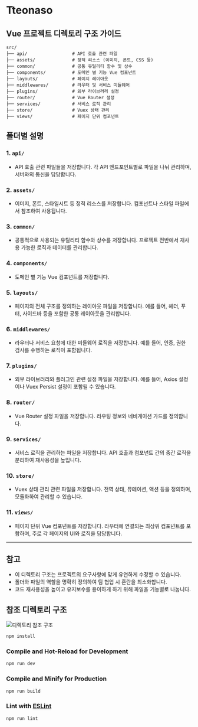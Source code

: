 # Tteonaso

## Vue 프로젝트 디렉토리 구조 가이드

```
src/
├── api/                 # API 호출 관련 파일
├── assets/              # 정적 리소스 (이미지, 폰트, CSS 등)
├── common/              # 공통 유틸리티 함수 및 상수
├── components/          # 도메인 별 기능 Vue 컴포넌트
├── layouts/             # 페이지 레이아웃
├── middlewares/         # 라우터 및 서비스 미들웨어
├── plugins/             # 외부 라이브러리 설정
├── router/              # Vue Router 설정
├── services/            # 서비스 로직 관리
├── store/               # Vuex 상태 관리
├── views/               # 페이지 단위 컴포넌트

```

## 폴더별 설명

### 1. `api/`
- API 호출 관련 파일들을 저장합니다. 각 API 엔드포인트별로 파일을 나눠 관리하며, 서버와의 통신을 담당합니다.

### 2. `assets/`
- 이미지, 폰트, 스타일시트 등 정적 리소스를 저장합니다. 컴포넌트나 스타일 파일에서 참조하여 사용됩니다.

### 3. `common/`
- 공통적으로 사용되는 유틸리티 함수와 상수를 저장합니다. 프로젝트 전반에서 재사용 가능한 로직과 데이터를 관리합니다.

### 4. `components/`
- 도메인 별 기능 Vue 컴포넌트를 저장합니다.

### 5. `layouts/`
- 페이지의 전체 구조를 정의하는 레이아웃 파일을 저장합니다. 예를 들어, 헤더, 푸터, 사이드바 등을 포함한 공통 레이아웃을 관리합니다.

### 6. `middlewares/`
- 라우터나 서비스 요청에 대한 미들웨어 로직을 저장합니다. 예를 들어, 인증, 권한 검사를 수행하는 로직이 포함됩니다.

### 7. `plugins/`
- 외부 라이브러리와 플러그인 관련 설정 파일을 저장합니다. 예를 들어, Axios 설정이나 Vuex Persist 설정이 포함될 수 있습니다.

### 8. `router/`
- Vue Router 설정 파일을 저장합니다. 라우팅 정보와 네비게이션 가드를 정의합니다.

### 9. `services/`
- 서비스 로직을 관리하는 파일을 저장합니다. API 호출과 컴포넌트 간의 중간 로직을 분리하여 재사용성을 높입니다.

### 10. `store/`
- Vuex 상태 관리 관련 파일을 저장합니다. 전역 상태, 뮤테이션, 액션 등을 정의하며, 모듈화하여 관리할 수 있습니다.

### 11. `views/`
- 페이지 단위 Vue 컴포넌트를 저장합니다. 라우터에 연결되는 최상위 컴포넌트를 포함하며, 주로 각 페이지의 UI와 로직을 담당합니다.

---

## 참고
- 이 디렉토리 구조는 프로젝트의 요구사항에 맞게 유연하게 수정할 수 있습니다.
- 폴더와 파일의 역할을 명확히 정의하여 팀 협업 시 혼란을 최소화합니다.
- 코드 재사용성을 높이고 유지보수를 용이하게 하기 위해 파일을 기능별로 나눕니다.


## 참조 디렉토리 구조
![디렉토리 참조 구조](https://velog.io/@seulgea/Vue-%ED%8F%B4%EB%8D%94-%EA%B5%AC%EC%A1%B0)


```sh
npm install
```

### Compile and Hot-Reload for Development

```sh
npm run dev
```

### Compile and Minify for Production

```sh
npm run build
```

### Lint with [ESLint](https://eslint.org/)

```sh
npm run lint
```
